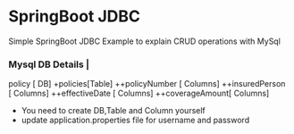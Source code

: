 # SpringBoot JDBC

Simple SpringBoot JDBC Example to explain CRUD operations with MySql

### Mysql DB Details | 
policy [ DB]
+policies[Table]
++policyNumber  [ Columns]
++insuredPerson [ Columns]
++effectiveDate [ Columns]
++coverageAmount[ Columns]

* You need to create DB,Table and Column yourself
* update application.properties file for username and password
